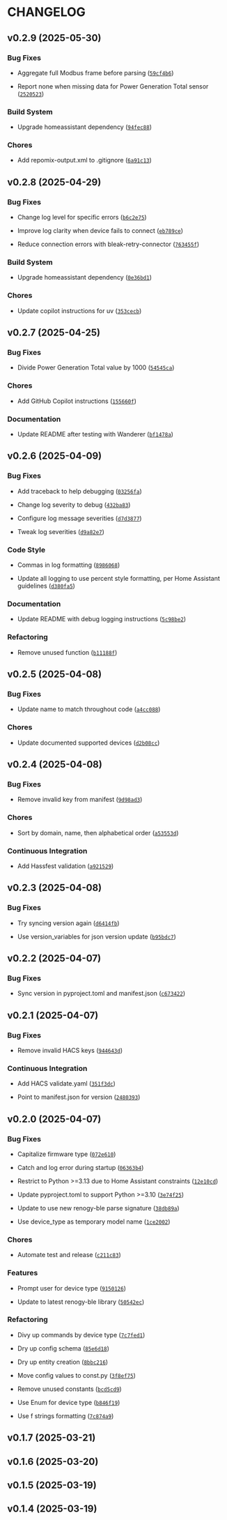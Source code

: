 # CHANGELOG


## v0.2.9 (2025-05-30)

### Bug Fixes

- Aggregate full Modbus frame before parsing
  ([`59cf4b6`](https://github.com/IAmTheMitchell/renogy-ha/commit/59cf4b68b3aca2916d01c5ac429ad180e5cf7e40))

- Report none when missing data for Power Generation Total sensor
  ([`2520523`](https://github.com/IAmTheMitchell/renogy-ha/commit/252052342cf57eb352e3c80caa000ecc6662ddcd))

### Build System

- Upgrade homeassistant dependency
  ([`94fec88`](https://github.com/IAmTheMitchell/renogy-ha/commit/94fec88957aa0966ca24fc451189f21ea14ac6ca))

### Chores

- Add repomix-output.xml to .gitignore
  ([`6a91c13`](https://github.com/IAmTheMitchell/renogy-ha/commit/6a91c132981ddaa110db0c96380ea9f7b71f82e6))


## v0.2.8 (2025-04-29)

### Bug Fixes

- Change log level for specific errors
  ([`b6c2e75`](https://github.com/IAmTheMitchell/renogy-ha/commit/b6c2e751f6d32019617c101d35fc8d37c176a72c))

- Improve log clarity when device fails to connect
  ([`eb789ce`](https://github.com/IAmTheMitchell/renogy-ha/commit/eb789cef17619b3ddc94bbfe8804cd75a11630a3))

- Reduce connection errors with bleak-retry-connector
  ([`763455f`](https://github.com/IAmTheMitchell/renogy-ha/commit/763455fc472fd1ab7f329020ed8c73c5bfd0ee01))

### Build System

- Upgrade homeassistant dependency
  ([`0e36bd1`](https://github.com/IAmTheMitchell/renogy-ha/commit/0e36bd1ce1d46806ca9c1e600d6eac65a86611fd))

### Chores

- Update copilot instructions for uv
  ([`353cecb`](https://github.com/IAmTheMitchell/renogy-ha/commit/353cecba086a8cb3dd94551a05ab731ce2163a3f))


## v0.2.7 (2025-04-25)

### Bug Fixes

- Divide Power Generation Total value by 1000
  ([`54545ca`](https://github.com/IAmTheMitchell/renogy-ha/commit/54545cafd59d97e81a36168c9e8c6ccd576f2371))

### Chores

- Add GitHub Copilot instructions
  ([`155660f`](https://github.com/IAmTheMitchell/renogy-ha/commit/155660f26c514403c17c169f9fde03ba34fdd876))

### Documentation

- Update README after testing with Wanderer
  ([`bf1478a`](https://github.com/IAmTheMitchell/renogy-ha/commit/bf1478a263f304fc8f9bd2282103482bfa296347))


## v0.2.6 (2025-04-09)

### Bug Fixes

- Add traceback to help debugging
  ([`03256fa`](https://github.com/IAmTheMitchell/renogy-ha/commit/03256fa7466477e4448cd16ff4a05f4da93b0fee))

- Change log severity to debug
  ([`432ba83`](https://github.com/IAmTheMitchell/renogy-ha/commit/432ba837b042f92a0b2a3dfc3aa37416295cf851))

- Configure log message severities
  ([`d7d3877`](https://github.com/IAmTheMitchell/renogy-ha/commit/d7d38778f403aac648d5fa947925c5b8d17aea00))

- Tweak log severities
  ([`d9a82e7`](https://github.com/IAmTheMitchell/renogy-ha/commit/d9a82e72b5bd4b0db514e35ab5f95c244fd52a0c))

### Code Style

- Commas in log formatting
  ([`8986068`](https://github.com/IAmTheMitchell/renogy-ha/commit/8986068efbd9f7d1a69c79873b329979cf5929fe))

- Update all logging to use percent style formatting, per Home Assistant guidelines
  ([`d380fa5`](https://github.com/IAmTheMitchell/renogy-ha/commit/d380fa5e6f89c0a46c411cafe83f02a358c48199))

### Documentation

- Update README with debug logging instructions
  ([`5c98be2`](https://github.com/IAmTheMitchell/renogy-ha/commit/5c98be22450c4106c664d5f08b0d6f6bd3915014))

### Refactoring

- Remove unused function
  ([`b11188f`](https://github.com/IAmTheMitchell/renogy-ha/commit/b11188f13635a68525c73ce54ae67681dc660f2f))


## v0.2.5 (2025-04-08)

### Bug Fixes

- Update name to match throughout code
  ([`a4cc088`](https://github.com/IAmTheMitchell/renogy-ha/commit/a4cc0889fd74536af240e8b69b6a76f54a02d890))

### Chores

- Update documented supported devices
  ([`d2b08cc`](https://github.com/IAmTheMitchell/renogy-ha/commit/d2b08cc10e5c4f303e70abcacce36b29f9218283))


## v0.2.4 (2025-04-08)

### Bug Fixes

- Remove invalid key from manifest
  ([`9d98ad3`](https://github.com/IAmTheMitchell/renogy-ha/commit/9d98ad3f3d33ae84d75b6ddd2d4772a8c5a10ebd))

### Chores

- Sort by domain, name, then alphabetical order
  ([`a53553d`](https://github.com/IAmTheMitchell/renogy-ha/commit/a53553d44f0ba58b4db7e0760910e03abb181b1c))

### Continuous Integration

- Add Hassfest validation
  ([`a921529`](https://github.com/IAmTheMitchell/renogy-ha/commit/a921529c0357434cc69097254f10b07d588e0fba))


## v0.2.3 (2025-04-08)

### Bug Fixes

- Try syncing version again
  ([`d6414fb`](https://github.com/IAmTheMitchell/renogy-ha/commit/d6414fbdf8e9de92c9db53f264d7a49916e217bf))

- Use version_variables for json version update
  ([`b95bdc7`](https://github.com/IAmTheMitchell/renogy-ha/commit/b95bdc764930e239d28e69a4edcb127b9f311fcd))


## v0.2.2 (2025-04-07)

### Bug Fixes

- Sync version in pyproject.toml and manifest.json
  ([`c673422`](https://github.com/IAmTheMitchell/renogy-ha/commit/c67342272f5e3ce166e2628587717abe6b68b530))


## v0.2.1 (2025-04-07)

### Bug Fixes

- Remove invalid HACS keys
  ([`944643d`](https://github.com/IAmTheMitchell/renogy-ha/commit/944643de382969438d735bf96c0ef8f52debe69a))

### Continuous Integration

- Add HACS validate.yaml
  ([`351f3dc`](https://github.com/IAmTheMitchell/renogy-ha/commit/351f3dc2ee1cc3e85b2990ac1c8d13e2d805f44a))

- Point to manifest.json for version
  ([`2480393`](https://github.com/IAmTheMitchell/renogy-ha/commit/2480393f8d4db0d2ffc9a4c39b541df5bc6b8e0a))


## v0.2.0 (2025-04-07)

### Bug Fixes

- Capitalize firmware type
  ([`072e610`](https://github.com/IAmTheMitchell/renogy-ha/commit/072e61078f347b9edafe8b8e2d7ba0540b88c349))

- Catch and log error during startup
  ([`06363b4`](https://github.com/IAmTheMitchell/renogy-ha/commit/06363b4fb61c179be0a15f2111f93dadb28c2327))

- Restrict to Python >=3.13 due to Home Assistant constraints
  ([`12e10cd`](https://github.com/IAmTheMitchell/renogy-ha/commit/12e10cd1e744293631ee2b7d210a320203cf9482))

- Update pyproject.toml to support Python >=3.10
  ([`3e74f25`](https://github.com/IAmTheMitchell/renogy-ha/commit/3e74f25956a10f15cd30501ebaaf7512e5438ce4))

- Update to use new renogy-ble parse signature
  ([`38db89a`](https://github.com/IAmTheMitchell/renogy-ha/commit/38db89a2da218d11f9201284e9af5cda8e4cf6ce))

- Use device_type as temporary model name
  ([`1ce2002`](https://github.com/IAmTheMitchell/renogy-ha/commit/1ce200258b1a691c9f945fb1c0706a13dff7ead7))

### Chores

- Automate test and release
  ([`c211c83`](https://github.com/IAmTheMitchell/renogy-ha/commit/c211c836de216bc9bcf3de8a55ad58939c20edc3))

### Features

- Prompt user for device type
  ([`9150126`](https://github.com/IAmTheMitchell/renogy-ha/commit/9150126137588ab59dc72a19fba4d6ea7994bd69))

- Update to latest renogy-ble library
  ([`50542ec`](https://github.com/IAmTheMitchell/renogy-ha/commit/50542ecbd3a615aaabf2c479bc4b6a1864c9c7fb))

### Refactoring

- Divy up commands by device type
  ([`7c7fed1`](https://github.com/IAmTheMitchell/renogy-ha/commit/7c7fed1fe18bbdb6cf7fff6c403510de4de33a8a))

- Dry up config schema
  ([`85e6d18`](https://github.com/IAmTheMitchell/renogy-ha/commit/85e6d1844d44a98d2f21f8dd20ead0246cd24c17))

- Dry up entity creation
  ([`8bbc216`](https://github.com/IAmTheMitchell/renogy-ha/commit/8bbc2163961dc98f98e69e82c45d3ea0809efc5b))

- Move config values to const.py
  ([`3f8ef75`](https://github.com/IAmTheMitchell/renogy-ha/commit/3f8ef75d8786612042e20f244cbe34705443a7a3))

- Remove unused constants
  ([`bcd5cd9`](https://github.com/IAmTheMitchell/renogy-ha/commit/bcd5cd977b730135990a003b16da6a9aff4412e9))

- Use Enum for device type
  ([`b846f19`](https://github.com/IAmTheMitchell/renogy-ha/commit/b846f19d1202c466747b9fe7cca1b25a91c72167))

- Use f strings formatting
  ([`7c874a9`](https://github.com/IAmTheMitchell/renogy-ha/commit/7c874a9521d65545f0bae7f2d581451edae22ea8))


## v0.1.7 (2025-03-21)


## v0.1.6 (2025-03-20)


## v0.1.5 (2025-03-19)


## v0.1.4 (2025-03-19)
